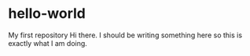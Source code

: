 # hello-world
My first repository
Hi there. I should be writing something here so this is exactly what I am doing.
